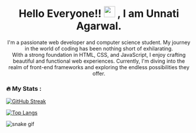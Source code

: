 <div id="header" align="center">
  <img src="https://komarev.com/ghpvc/?username=unnati14ag&style=flat-square&color=blue" alt=""/>
</div>
<h1 align="center">
  Hello Everyone!!
  <img src="https://media.giphy.com/media/hvRJCLFzcasrR4ia7z/giphy.gif" width="30px"/>
  , I am Unnati Agarwal.
</h1>
<p align="center">
  I'm a passionate web developer and computer science student. My journey in the world of coding has been nothing short of exhilarating. 
  <br>
  With a strong foundation in HTML, CSS, and JavaScript, I enjoy crafting beautiful and functional web experiences. Currently, I'm diving into the realm of front-end frameworks and exploring the endless possibilities they offer.
</p>

### 🔥 My Stats :
[![GitHub Streak](http://github-readme-streak-stats.herokuapp.com/?user=unnati14ag&theme=dark&background=000000)](https://git.io/streak-stats)

[![Top Langs](https://github-readme-stats.vercel.app/api/top-langs/?username=unnati14ag&layout=compact)](https://github.com/anuraghazra/github-readme-stats)

![snake gif](https://github.com/unnati14ag/unnati14ag/blob/output/github-contribution-grid-snake.gif)

